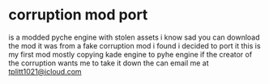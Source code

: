 # corruption mod port
is a modded pyche engine with stolen assets i know sad
you can download the mod it was from a fake corruption mod i found i decided to port it 
this is my first mod
mostly copying kade engine to pyhe engine 
if the creator of the corruption wants me to take it down the can email me at tplitt1021@icloud.com
